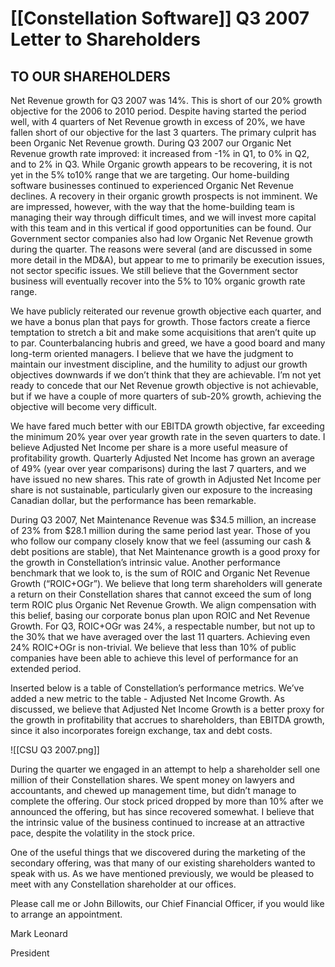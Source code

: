 # [[Constellation Software]] Q3 2007 Letter to Shareholders

## TO OUR SHAREHOLDERS

Net Revenue growth for Q3 2007 was 14%. This is short of our 20% growth objective for the 2006 to 2010 period. Despite having started the period well, with 4 quarters of Net Revenue growth in excess of 20%, we have fallen short of our objective for the last 3 quarters. The primary culprit has been Organic Net Revenue growth. During Q3 2007 our Organic Net Revenue growth rate improved: it increased from -1% in Q1, to 0% in Q2, and to 2% in Q3. While Organic growth appears to be recovering, it is not yet in the 5% to10% range that we are targeting. Our home-building software businesses continued to experienced Organic Net Revenue declines. A recovery in their organic growth prospects is not imminent. We are impressed, however, with the way that the home-building team is managing their way through difficult times, and we will invest more capital with this team and in this vertical if good opportunities can be found. Our Government sector companies also had low Organic Net Revenue growth during the quarter. The reasons were several (and are discussed in some more detail in the MD&A), but appear to me to primarily be execution issues, not sector specific issues. We still believe that the Government sector business will eventually recover into the 5% to 10% organic growth rate range. 

We have publicly reiterated our revenue growth objective each quarter, and we have a bonus plan that pays for growth. Those factors create a fierce temptation to stretch a bit and make some acquisitions that aren’t quite up to par. Counterbalancing hubris and greed, we have a good board and many long-term oriented managers. I believe that we have the judgment to maintain our investment discipline, and the humility to adjust our growth objectives downwards if we don’t think that they are achievable. I’m not yet ready to concede that our Net Revenue growth objective is not achievable, but if we have a couple of more quarters of sub-20% growth, achieving the objective will become very difficult. 

We have fared much better with our EBITDA growth objective, far exceeding the minimum 20% year over year growth rate in the seven quarters to date. I believe Adjusted Net Income per share is a more useful measure of profitability growth. Quarterly Adjusted Net Income has grown an average of 49% (year over year comparisons) during the last 7 quarters, and we have issued no new shares. This rate of growth in Adjusted Net Income per share is not sustainable, particularly given our exposure to the increasing Canadian dollar, but the performance has been remarkable. 

During Q3 2007, Net Maintenance Revenue was $34.5 million, an increase of 23% from $28.1 million during the same period last year. Those of you who follow our company closely know that we feel (assuming our cash & debt positions are stable), that Net Maintenance growth is a good proxy for the growth in Constellation’s intrinsic value. Another performance benchmark that we look to, is the sum of ROIC and Organic Net Revenue Growth (“ROIC+OGr”). We believe that long term shareholders will generate a return on their Constellation shares that cannot exceed the sum of long term ROIC plus Organic Net Revenue Growth. We align compensation with this belief, basing our corporate bonus plan upon ROIC and Net Revenue Growth. For Q3, ROIC+OGr was 24%, a respectable number, but not up to the 30% that we have averaged over the last 11 quarters. Achieving even 24% ROIC+OGr is non-trivial. We believe that less than 10% of public companies have been able to achieve this level of performance for an extended period. 

Inserted below is a table of Constellation’s performance metrics. We’ve added a new metric to the table - Adjusted Net Income Growth. As discussed, we believe that Adjusted Net Income Growth is a better proxy for the growth in profitability that accrues to shareholders, than EBITDA growth, since it also incorporates foreign exchange, tax and debt costs.

![[CSU Q3 2007.png]]


During the quarter we engaged in an attempt to help a shareholder sell one million of their Constellation shares. We spent money on lawyers and accountants, and chewed up management time, but didn’t manage to complete the offering. Our stock priced dropped by more than 10% after we announced the offering, but has since recovered somewhat. I believe that the intrinsic value of the business continued to increase at an attractive pace, despite the volatility in the stock price. 

One of the useful things that we discovered during the marketing of the secondary offering, was that many of our existing shareholders wanted to speak with us. As we have mentioned previously, we would be pleased to meet with any Constellation shareholder at our offices. 

Please call me or John Billowits, our Chief Financial Officer, if you would like to arrange an appointment. 

Mark Leonard 

President